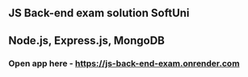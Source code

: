 ## JS Back-end  exam solution        SoftUni

## Node.js, Express.js, MongoDB

### Open app here - https://js-back-end-exam.onrender.com
